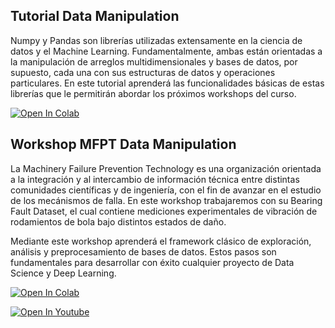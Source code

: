 ## Tutorial Data Manipulation
Numpy y Pandas son librerías utilizadas extensamente en la ciencia de datos y el Machine Learning. Fundamentalmente, ambas están orientadas a la manipulación de arreglos multidimensionales y bases de datos, por supuesto, cada una con sus estructuras de datos y operaciones particulares. En este tutorial aprenderá las funcionalidades básicas de estas librerías que le permitirán abordar los próximos workshops del curso.

[![Open In Colab](https://colab.research.google.com/assets/colab-badge.svg)](https://colab.research.google.com/github/cherrerab/deeplearningfallas/blob/master/workshop_01/tutorial_01.ipynb)

## Workshop MFPT Data Manipulation
La Machinery Failure Prevention Technology es una organización orientada a la integración y al intercambio de información técnica entre distintas comunidades científicas y de ingeniería, con el fin de avanzar en el estudio de los mecánismos de falla. En este workshop trabajaremos con su Bearing Fault Dataset, el cual contiene mediciones experimentales de vibración de rodamientos de bola bajo distintos estados de daño.

Mediante este workshop aprenderá el framework clásico de exploración, análisis y preprocesamiento de bases de datos. Estos pasos son fundamentales para desarrollar con éxito cualquier proyecto de Data Science y Deep Learning.

[![Open In Colab](https://colab.research.google.com/assets/colab-badge.svg)](https://colab.research.google.com/github/cherrerab/deeplearningfallas/blob/master/workshop_01/workshop_01.ipynb)

[![Open In Youtube](https://raw.githubusercontent.com/cherrerab/deeplearningfallas/master/workshop_01/bin/auxvid.png)](https://youtu.be/p483_exDlVY)

